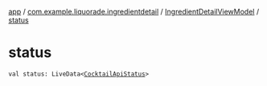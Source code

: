 [app](../../index.md) / [com.example.liquorade.ingredientdetail](../index.md) / [IngredientDetailViewModel](index.md) / [status](./status.md)

# status

`val status: LiveData<`[`CocktailApiStatus`](../../com.example.liquorade.cocktail/-cocktail-api-status/index.md)`>`